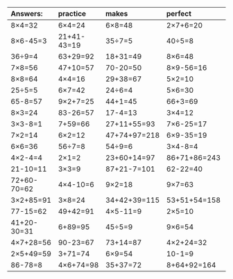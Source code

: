 | Answers: | practice | makes | perfect | ! |
| :--- | :--- | :--- | :--- | :--- |
| 8×4=32 | 6×4=24 | 6×8=48 | 2×7+6=20 | 42+21+90=153 | 
| 8×6-45=3 | 21+41-43=19 | 35÷7=5 | 40÷5=8 | 6×3=18 | 
| 36÷9=4 | 63+29=92 | 18+31=49 | 8×6=48 | 75+10=85 | 
| 7×8=56 | 47+10=57 | 70-20=50 | 8×9-56=16 | 76-3=73 | 
| 8×8=64 | 4×4=16 | 29+38=67 | 5×2=10 | 8×9=72 | 
| 25÷5=5 | 6×7=42 | 24÷6=4 | 5×6=30 | 32-19=13 | 
| 65-8=57 | 9×2+7=25 | 44+1=45 | 66+3=69 | 7×8-29=27 | 
| 8×3=24 | 83-26=57 | 17-4=13 | 3×4=12 | 41-8=33 | 
| 3×3-8=1 | 7+59=66 | 27+11+55=93 | 7×6-25=17 | 9×4+32=68 | 
| 7×2=14 | 6×2=12 | 47+74+97=218 | 6×9-35=19 | 62-51=11 | 
| 6×6=36 | 56÷7=8 | 54÷9=6 | 3×4-8=4 | 89-77=12 | 
| 4×2-4=4 | 2×1=2 | 23+60+14=97 | 86+71+86=243 | 9+80-20=69 | 
| 21-10=11 | 3×3=9 | 87+21-7=101 | 62-22=40 | 1×5=5 | 
| 72+60-70=62 | 4×4-10=6 | 9×2=18 | 9×7=63 | 2×3=6 | 
| 3×2+85=91 | 3×8=24 | 34+42+39=115 | 53+51+54=158 | 5+40=45 | 
| 77-15=62 | 49+42=91 | 4×5-11=9 | 2×5=10 | 74+85-25=134 | 
| 41+20-30=31 | 6+89=95 | 45÷5=9 | 9×6=54 | 3×6=18 | 
| 4×7+28=56 | 90-23=67 | 73+14=87 | 4×2+24=32 | 21+9=30 | 
| 2×5+49=59 | 3+71=74 | 6×9=54 | 10-1=9 | 6+27=33 | 
| 86-78=8 | 4×6+74=98 | 35+37=72 | 8+64+92=164 | 93-28=65 | 
